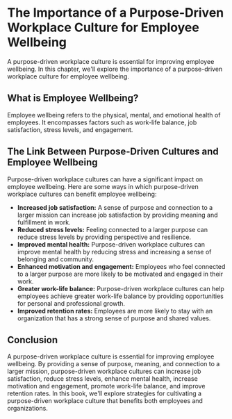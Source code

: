 The Importance of a Purpose-Driven Workplace Culture for Employee Wellbeing
====================================================================================================

A purpose-driven workplace culture is essential for improving employee wellbeing. In this chapter, we'll explore the importance of a purpose-driven workplace culture for employee wellbeing.

What is Employee Wellbeing?
---------------------------

Employee wellbeing refers to the physical, mental, and emotional health of employees. It encompasses factors such as work-life balance, job satisfaction, stress levels, and engagement.

The Link Between Purpose-Driven Cultures and Employee Wellbeing
---------------------------------------------------------------

Purpose-driven workplace cultures can have a significant impact on employee wellbeing. Here are some ways in which purpose-driven workplace cultures can benefit employee wellbeing:

* **Increased job satisfaction:** A sense of purpose and connection to a larger mission can increase job satisfaction by providing meaning and fulfillment in work.
* **Reduced stress levels:** Feeling connected to a larger purpose can reduce stress levels by providing perspective and resilience.
* **Improved mental health:** Purpose-driven workplace cultures can improve mental health by reducing stress and increasing a sense of belonging and community.
* **Enhanced motivation and engagement:** Employees who feel connected to a larger purpose are more likely to be motivated and engaged in their work.
* **Greater work-life balance:** Purpose-driven workplace cultures can help employees achieve greater work-life balance by providing opportunities for personal and professional growth.
* **Improved retention rates:** Employees are more likely to stay with an organization that has a strong sense of purpose and shared values.

Conclusion
----------

A purpose-driven workplace culture is essential for improving employee wellbeing. By providing a sense of purpose, meaning, and connection to a larger mission, purpose-driven workplace cultures can increase job satisfaction, reduce stress levels, enhance mental health, increase motivation and engagement, promote work-life balance, and improve retention rates. In this book, we'll explore strategies for cultivating a purpose-driven workplace culture that benefits both employees and organizations.
